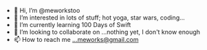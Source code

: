 - 👋 Hi, I’m @meworkstoo
- 👀 I’m interested in lots of stuff; hot yoga, star wars, coding...    
- 🌱 I’m currently learning 100 Days of Swift
- 💞️ I’m looking to collaborate on ...nothing yet, I don't know enough
- 📫 How to reach me ...meworks@gmail.com

<!---
meworkstoo/meworkstoo is a ✨ special ✨ repository because its `README.md` (this file) appears on your GitHub profile.
You can click the Preview link to take a look at your changes.
--->
